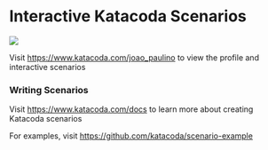 # Interactive Katacoda Scenarios

[![](http://shields.katacoda.com/katacoda/joao_paulino/count.svg)](https://www.katacoda.com/joao_paulino "Get your profile on Katacoda.com")

Visit https://www.katacoda.com/joao_paulino to view the profile and interactive scenarios

### Writing Scenarios
Visit https://www.katacoda.com/docs to learn more about creating Katacoda scenarios

For examples, visit https://github.com/katacoda/scenario-example
